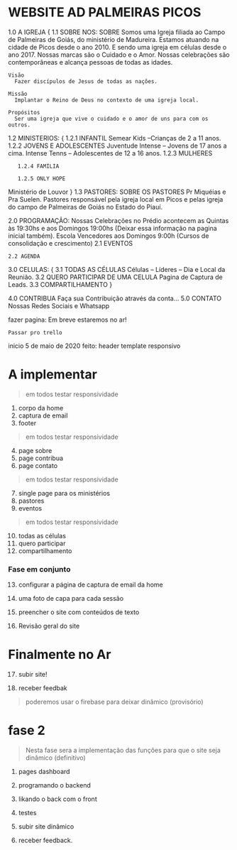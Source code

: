 # WEBSITE AD PALMEIRAS PICOS

1.0 A IGREJA {
    1.1 SOBRE NOS: SOBRE
      Somos uma Igreja filiada ao Campo de Palmeiras de Goiás, do ministério de Madureira. 
      Estamos atuando na cidade de Picos desde o ano 2010. 
      E sendo uma igreja em células desde o ano 2017. 
      Nossas marcas são o Cuidado e o Amor. 
      Nossas celebrações são contemporâneas e alcança pessoas de todas as idades.

    Visão
      Fazer discípulos de Jesus de todas as nações.

    Missão
      Implantar o Reino de Deus no contexto de uma igreja local.

    Propósitos
      Ser uma igreja que vive o cuidado e o amor de uns para com os outros.
    
  1.2 MINISTERIOS: {
       1.2.1 INFANTIL
Semear Kids –Crianças de 2 a 11 anos.
       1.2.2 JOVENS E ADOLESCENTES
Juventude Intense – Jovens de 17 anos a cima.
Intense Tenns – Adolescentes de 12 a 16 anos.
       1.2.3 MULHERES

       1.2.4 FAMÍLIA

       1.2.5 ONLY HOPE
Ministério de Louvor    }
    1.3 PASTORES: SOBRE OS PASTORES
Pr Miquéias e Pra Suelen. Pastores responsável pela igreja local em Picos e pelas igreja do campo de Palmeiras de Goiás no Estado do Piauí.

2.0 PROGRAMAÇÃO: 
Nossas Celebrações no Prédio acontecem as Quintas às 19:30hs e aos Domingos 19:00hs (Deixar essa informação na pagina inicial também).
Escola Vencedores aos Domingos 9:00h (Cursos de consolidação e crescimento)
    2.1 EVENTOS

    2.2 AGENDA


3.0 CELULAS: {
    3.1 TODAS AS CÉLULAS
Células – Líderes – Dia e Local da Reunião.
    3.2 QUERO PARTICIPAR DE UMA CELULA
Pagina de Captura de Leads.
    3.3 COMPARTILHAMENTO
}

4.0 CONTRIBUA
Faça sua Contribuição através da conta...
5.0 CONTATO
Nossas Redes Sociais e Whatsapp


fazer pagina: Em breve estaremos no ar!

``` Passar pro trello ```

inicio 5 de maio de 2020
feito: header template responsivo

# A implementar

> em todos testar responsividade
1. corpo da home
2. captura de email
3. footer

> em todos testar responsividade
4. page sobre
5. page contribua
6. page contato

> em todos testar responsividade
7. single page para os ministérios
8. pastores
9. eventos

> em todos testar responsividade
10. todas as células
11. quero participar
12. compartilhamento

### Fase em conjunto
13. configurar a página de captura de email da home

14. uma foto de capa para cada sessão

15. preencher o site com conteúdos de texto

16. Revisão geral do site

# Finalmente no Ar
17. subir site!

18. receber feedbak

> poderemos usar o firebase para deixar dinâmico (provisório)

# fase 2
> Nesta fase sera a implementação das funções para que o site seja dinâmico (definitivo)

1. pages dashboard

2. programando o backend

3. likando o back com o front

4. testes

5. subir site dinâmico

6. receber feedback.
